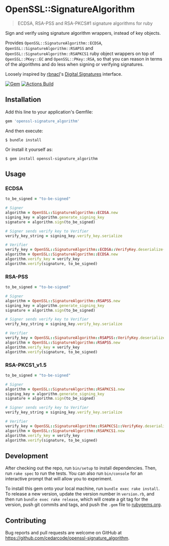 # OpenSSL::SignatureAlgorithm

> ECDSA, RSA-PSS and RSA-PKCS#1 signature algorithms for ruby

Sign and verify using signature algorithm wrappers, instead of key objects.

Provides `OpenSSL::SignatureAlgorithm::ECDSA`, `OpenSSL::SignatureAlgorithm::RSAPSS`
and `OpenSSL::SignatureAlgorithm::RSAPKCS1` ruby object wrappers on top of `OpenSSL::PKey::EC`
and `OpenSSL::PKey::RSA`, so that you can reason in terms of the algorithms and do less when
signing or verifying signatures.

Loosely inspired by [rbnacl](https://github.com/RubyCrypto/rbnacl)'s [Digital Signatures](https://github.com/RubyCrypto/rbnacl/wiki/Digital-Signatures) interface.

[![Gem](https://img.shields.io/gem/v/openssl-signature_algorithm.svg?style=flat-square&color=informational)](https://rubygems.org/gems/openssl-signature_algorithm)
[![Actions Build](https://github.com/cedarcode/openssl-signature_algorithm/workflows/build/badge.svg)](https://github.com/cedarcode/openssl-signature_algorithm/actions)

## Installation

Add this line to your application's Gemfile:

```ruby
gem 'openssl-signature_algorithm'
```

And then execute:

    $ bundle install

Or install it yourself as:

    $ gem install openssl-signature_algorithm

## Usage

### ECDSA

```ruby
to_be_signed = "to-be-signed"

# Signer
algorithm = OpenSSL::SignatureAlgorithm::ECDSA.new
signing_key = algorithm.generate_signing_key
signature = algorithm.sign(to_be_signed)

# Signer sends verify key to Verifier
verify_key_string = signing_key.verify_key.serialize

# Verifier
verify_key = OpenSSL::SignatureAlgorithm::ECDSA::VerifyKey.deserialize(verify_key_string)
algorithm = OpenSSL::SignatureAlgorithm::ECDSA.new
algorithm.verify_key = verify_key
algorithm.verify(signature, to_be_signed)
```

### RSA-PSS

```ruby
to_be_signed = "to-be-signed"

# Signer
algorithm = OpenSSL::SignatureAlgorithm::RSAPSS.new
signing_key = algorithm.generate_signing_key
signature = algorithm.sign(to_be_signed)

# Signer sends verify key to Verifier
verify_key_string = signing_key.verify_key.serialize

# Verifier
verify_key = OpenSSL::SignatureAlgorithm::RSAPSS::VerifyKey.deserialize(verify_key_string)
algorithm = OpenSSL::SignatureAlgorithm::RSAPSS.new
algorithm.verify_key = verify_key
algorithm.verify(signature, to_be_signed)
```

### RSA-PKCS1_v1.5

```ruby
to_be_signed = "to-be-signed"

# Signer
algorithm = OpenSSL::SignatureAlgorithm::RSAPKCS1.new
signing_key = algorithm.generate_signing_key
signature = algorithm.sign(to_be_signed)

# Signer sends verify key to Verifier
verify_key_string = signing_key.verify_key.serialize

# Verifier
verify_key = OpenSSL::SignatureAlgorithm::RSAPKCS1::VerifyKey.deserialize(verify_key_string)
algorithm = OpenSSL::SignatureAlgorithm::RSAPKCS1.new
algorithm.verify_key = verify_key
algorithm.verify(signature, to_be_signed)
```

## Development

After checking out the repo, run `bin/setup` to install dependencies. Then, run `rake spec` to run the tests. You can also run `bin/console` for an interactive prompt that will allow you to experiment.

To install this gem onto your local machine, run `bundle exec rake install`. To release a new version, update the version number in `version.rb`, and then run `bundle exec rake release`, which will create a git tag for the version, push git commits and tags, and push the `.gem` file to [rubygems.org](https://rubygems.org).

## Contributing

Bug reports and pull requests are welcome on GitHub at https://github.com/cedarcode/openssl-signature_algorithm.
